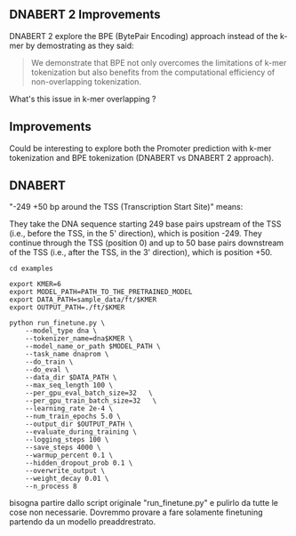 

## DNABERT 2 Improvements

DNABERT 2 explore the BPE (BytePair Encoding) approach instead of the k-mer by demostrating as they said:

> We demonstrate that BPE not only overcomes the limitations of k-mer tokenization but also benefits from the computational efficiency of non-overlapping tokenization.

What's this issue in k-mer overlapping ?

## Improvements
Could be interesting to explore both the Promoter prediction with k-mer tokenization and BPE tokenization (DNABERT vs DNABERT 2 approach).

## DNABERT 

"-249 +50 bp around the TSS (Transcription Start Site)" means:

They take the DNA sequence starting 249 base pairs upstream of the TSS (i.e., before the TSS, in the 5' direction), which is position -249.
They continue through the TSS (position 0) and up to 50 base pairs downstream of the TSS (i.e., after the TSS, in the 3' direction), which is position +50.


```python3
cd examples

export KMER=6
export MODEL_PATH=PATH_TO_THE_PRETRAINED_MODEL
export DATA_PATH=sample_data/ft/$KMER
export OUTPUT_PATH=./ft/$KMER

python run_finetune.py \
    --model_type dna \
    --tokenizer_name=dna$KMER \
    --model_name_or_path $MODEL_PATH \
    --task_name dnaprom \
    --do_train \
    --do_eval \
    --data_dir $DATA_PATH \
    --max_seq_length 100 \
    --per_gpu_eval_batch_size=32   \
    --per_gpu_train_batch_size=32   \
    --learning_rate 2e-4 \
    --num_train_epochs 5.0 \
    --output_dir $OUTPUT_PATH \
    --evaluate_during_training \
    --logging_steps 100 \
    --save_steps 4000 \
    --warmup_percent 0.1 \
    --hidden_dropout_prob 0.1 \
    --overwrite_output \
    --weight_decay 0.01 \
    --n_process 8
```


bisogna partire dallo script originale "run_finetune.py" e pulirlo da tutte le cose non necessarie.
Dovremmo provare a fare solamente finetuning partendo da un modello preaddrestrato.